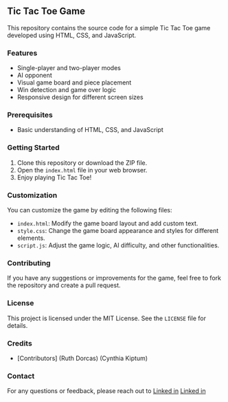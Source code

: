 ## Tic Tac Toe Game

This repository contains the source code for a simple Tic Tac Toe game developed using HTML, CSS, and JavaScript.

### Features

* Single-player and two-player modes
* AI opponent 
* Visual game board and piece placement
* Win detection and game over logic
* Responsive design for different screen sizes

### Prerequisites

* Basic understanding of HTML, CSS, and JavaScript

### Getting Started

1. Clone this repository or download the ZIP file.
2. Open the `index.html` file in your web browser.
3. Enjoy playing Tic Tac Toe!

### Customization

You can customize the game by editing the following files:

* `index.html`: Modify the game board layout and add custom text.
* `style.css`: Change the game board appearance and styles for different elements.
* `script.js`: Adjust the game logic, AI difficulty, and other functionalities.

### Contributing

If you have any suggestions or improvements for the game, feel free to fork the repository and create a pull request.

### License

This project is licensed under the MIT License. See the `LICENSE` file for details.

### Credits

* [Contributors]
 (Ruth Dorcas)
 (Cynthia Kiptum)

### Contact

For any questions or feedback, please reach out to 
[Linked in](https://www.linkedin.com/in/ruth-dorcas-66262022b/.md)
[Linked in](https://www.linkedin.com/in/cynthia-kiptum-5140a0271?trk=contact-info.md)



